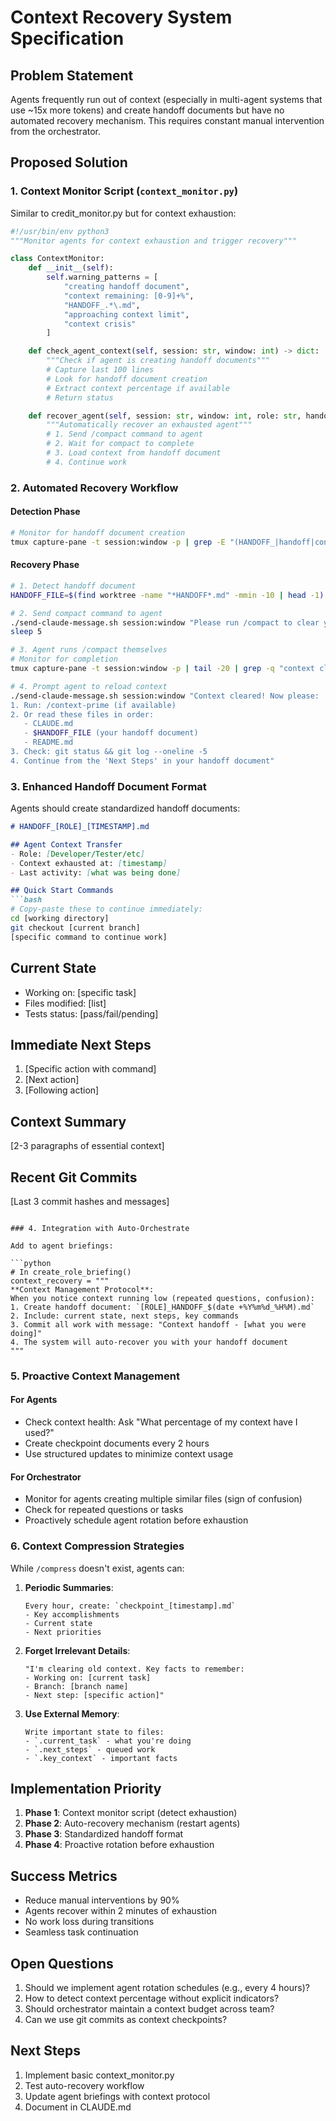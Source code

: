 # Context Recovery System Specification

## Problem Statement

Agents frequently run out of context (especially in multi-agent systems that use ~15x more tokens) and create handoff documents but have no automated recovery mechanism. This requires constant manual intervention from the orchestrator.

## Proposed Solution

### 1. Context Monitor Script (`context_monitor.py`)

Similar to credit_monitor.py but for context exhaustion:

```python
#!/usr/bin/env python3
"""Monitor agents for context exhaustion and trigger recovery"""

class ContextMonitor:
    def __init__(self):
        self.warning_patterns = [
            "creating handoff document",
            "context remaining: [0-9]+%",
            "HANDOFF_.*\.md",
            "approaching context limit",
            "context crisis"
        ]

    def check_agent_context(self, session: str, window: int) -> dict:
        """Check if agent is creating handoff documents"""
        # Capture last 100 lines
        # Look for handoff document creation
        # Extract context percentage if available
        # Return status

    def recover_agent(self, session: str, window: int, role: str, handoff_file: str):
        """Automatically recover an exhausted agent"""
        # 1. Send /compact command to agent
        # 2. Wait for compact to complete
        # 3. Load context from handoff document
        # 4. Continue work
```

### 2. Automated Recovery Workflow

#### Detection Phase
```bash
# Monitor for handoff document creation
tmux capture-pane -t session:window -p | grep -E "(HANDOFF_|handoff|context remaining)"
```

#### Recovery Phase
```bash
# 1. Detect handoff document
HANDOFF_FILE=$(find worktree -name "*HANDOFF*.md" -mmin -10 | head -1)

# 2. Send compact command to agent
./send-claude-message.sh session:window "Please run /compact to clear your context and continue working"
sleep 5

# 3. Agent runs /compact themselves
# Monitor for completion
tmux capture-pane -t session:window -p | tail -20 | grep -q "context cleared"

# 4. Prompt agent to reload context
./send-claude-message.sh session:window "Context cleared! Now please:
1. Run: /context-prime (if available)
2. Or read these files in order:
   - CLAUDE.md
   - $HANDOFF_FILE (your handoff document)
   - README.md
3. Check: git status && git log --oneline -5
4. Continue from the 'Next Steps' in your handoff document"
```

### 3. Enhanced Handoff Document Format

Agents should create standardized handoff documents:

```markdown
# HANDOFF_[ROLE]_[TIMESTAMP].md

## Agent Context Transfer
- Role: [Developer/Tester/etc]
- Context exhausted at: [timestamp]
- Last activity: [what was being done]

## Quick Start Commands
```bash
# Copy-paste these to continue immediately:
cd [working directory]
git checkout [current branch]
[specific command to continue work]
```

## Current State
- Working on: [specific task]
- Files modified: [list]
- Tests status: [pass/fail/pending]

## Immediate Next Steps
1. [Specific action with command]
2. [Next action]
3. [Following action]

## Context Summary
[2-3 paragraphs of essential context]

## Recent Git Commits
[Last 3 commit hashes and messages]
```

### 4. Integration with Auto-Orchestrate

Add to agent briefings:

```python
# In create_role_briefing()
context_recovery = """
**Context Management Protocol**:
When you notice context running low (repeated questions, confusion):
1. Create handoff document: `[ROLE]_HANDOFF_$(date +%Y%m%d_%H%M).md`
2. Include: current state, next steps, key commands
3. Commit all work with message: "Context handoff - [what you were doing]"
4. The system will auto-recover you with your handoff document
"""
```

### 5. Proactive Context Management

#### For Agents
- Check context health: Ask "What percentage of my context have I used?"
- Create checkpoint documents every 2 hours
- Use structured updates to minimize context usage

#### For Orchestrator
- Monitor for agents creating multiple similar files (sign of confusion)
- Check for repeated questions or tasks
- Proactively schedule agent rotation before exhaustion

### 6. Context Compression Strategies

While `/compress` doesn't exist, agents can:

1. **Periodic Summaries**:
   ```
   Every hour, create: `checkpoint_[timestamp].md`
   - Key accomplishments
   - Current state
   - Next priorities
   ```

2. **Forget Irrelevant Details**:
   ```
   "I'm clearing old context. Key facts to remember:
   - Working on: [current task]
   - Branch: [branch name]
   - Next step: [specific action]"
   ```

3. **Use External Memory**:
   ```
   Write important state to files:
   - `.current_task` - what you're doing
   - `.next_steps` - queued work
   - `.key_context` - important facts
   ```

## Implementation Priority

1. **Phase 1**: Context monitor script (detect exhaustion)
2. **Phase 2**: Auto-recovery mechanism (restart agents)
3. **Phase 3**: Standardized handoff format
4. **Phase 4**: Proactive rotation before exhaustion

## Success Metrics

- Reduce manual interventions by 90%
- Agents recover within 2 minutes of exhaustion
- No work loss during transitions
- Seamless task continuation

## Open Questions

1. Should we implement agent rotation schedules (e.g., every 4 hours)?
2. How to detect context percentage without explicit indicators?
3. Should orchestrator maintain a context budget across team?
4. Can we use git commits as context checkpoints?

## Next Steps

1. Implement basic context_monitor.py
2. Test auto-recovery workflow
3. Update agent briefings with context protocol
4. Document in CLAUDE.md
